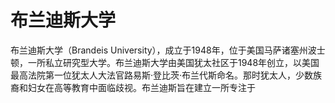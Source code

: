 # 布兰迪斯大学

布兰迪斯大学（Brandeis University），成立于1948年，位于美国马萨诸塞州波士顿，一所私立研究型大学。布兰迪斯大学由美国犹太社区于1948年创立，以美国最高法院第一位犹太人大法官路易斯·登比茨·布兰代斯命名。那时犹太人，少数族裔和妇女在高等教育中面临歧视。布兰迪斯旨在建立一所专注于